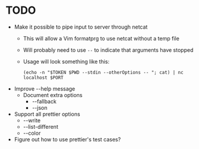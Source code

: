 # TODO

* Make it possible to pipe input to server through netcat
  * This will allow a Vim formatprg to use netcat without a temp file
  * Will probably need to use `--` to indicate that arguments have stopped
  * Usage will look something like this:

    `(echo -n "$TOKEN $PWD --stdin --otherOptions -- "; cat) | nc localhost $PORT`
* Improve --help message
  * Document extra options
    * --fallback
    * --json
* Support all prettier options
  * --write
  * --list-different
  * --color
* Figure out how to use prettier's test cases?
